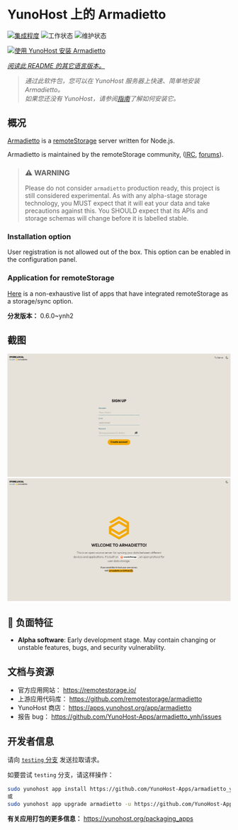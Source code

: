 <!--
注意：此 README 由 <https://github.com/YunoHost/apps/tree/master/tools/readme_generator> 自动生成
请勿手动编辑。
-->

# YunoHost 上的 Armadietto

[![集成程度](https://apps.yunohost.org/badge/integration/armadietto)](https://ci-apps.yunohost.org/ci/apps/armadietto/)
![工作状态](https://apps.yunohost.org/badge/state/armadietto)
![维护状态](https://apps.yunohost.org/badge/maintained/armadietto)

[![使用 YunoHost 安装 Armadietto](https://install-app.yunohost.org/install-with-yunohost.svg)](https://install-app.yunohost.org/?app=armadietto)

*[阅读此 README 的其它语言版本。](./ALL_README.md)*

> *通过此软件包，您可以在 YunoHost 服务器上快速、简单地安装 Armadietto。*  
> *如果您还没有 YunoHost，请参阅[指南](https://yunohost.org/install)了解如何安装它。*

## 概况

[Armadietto](https://github.com/remotestorage/armadietto/) is a [remoteStorage](https://remotestorage.io) server written for Node.js.

Armadietto is maintained by the remoteStorage community, ([IRC](https://web.libera.chat/#remotestorage), [forums](https://community.remotestorage.io/)).

> ### :warning: WARNING
> Please do not consider `armadietto` production ready, this project is still
> considered experimental.  As with any alpha-stage storage technology, you
> MUST expect that it will eat your data and take precautions against this. You
> SHOULD expect that its APIs and storage schemas will change before it is
> labelled stable.

### Installation option 

User registration is not allowed out of the box.
This option can be enabled in the configuration panel.

### Application for remoteStorage

[Here](https://remotestorage.io/apps/) is a non-exhaustive list of apps that have integrated remoteStorage as a storage/sync option.


**分发版本：** 0.6.0~ynh2

## 截图

![Armadietto 的截图](./doc/screenshots/armadietto-signup.png)
![Armadietto 的截图](./doc/screenshots/armadietto-welcome.png)

## :red_circle: 负面特征

- **Alpha software**: Early development stage. May contain changing or unstable features, bugs, and security vulnerability.

## 文档与资源

- 官方应用网站： <https://remotestorage.io/>
- 上游应用代码库： <https://github.com/remotestorage/armadietto>
- YunoHost 商店： <https://apps.yunohost.org/app/armadietto>
- 报告 bug： <https://github.com/YunoHost-Apps/armadietto_ynh/issues>

## 开发者信息

请向 [`testing` 分支](https://github.com/YunoHost-Apps/armadietto_ynh/tree/testing) 发送拉取请求。

如要尝试 `testing` 分支，请这样操作：

```bash
sudo yunohost app install https://github.com/YunoHost-Apps/armadietto_ynh/tree/testing --debug
或
sudo yunohost app upgrade armadietto -u https://github.com/YunoHost-Apps/armadietto_ynh/tree/testing --debug
```

**有关应用打包的更多信息：** <https://yunohost.org/packaging_apps>
